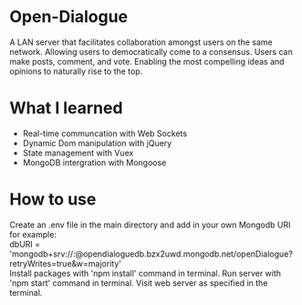 # Open-Dialogue
A LAN server that facilitates collaboration amongst users on the same network. Allowing users to democratically come to a consensus. Users can make posts, comment, and vote. Enabling the most compelling ideas and opinions to naturally rise to the top.

# What I learned
- Real-time communcation with Web Sockets
- Dynamic Dom manipulation with jQuery
- State management with Vuex
- MongoDB intergration with Mongoose

# How to use
Create an .env file in the main directory and add in your own Mongodb URI for example:  
dbURI = 'mongodb+srv://<Username>:<Password>@opendialoguedb.bzx2uwd.mongodb.net/openDialogue?retryWrites=true&w=majority'  
Install packages with 'npm install' command in terminal. Run server with 'npm start' command in terminal. Visit web server as specified in the terminal.
